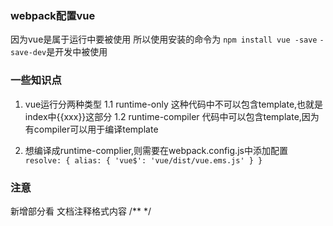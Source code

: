 ### webpack配置vue
因为vue是属于运行中要被使用
所以使用安装的命令为 `npm install vue -save`
`-save-dev`是开发中被使用

### 一些知识点
1. vue运行分两种类型
1.1 runtime-only 这种代码中不可以包含template,也就是index中{{xxx}}这部分
1.2 runtime-compiler 代码中可以包含template,因为有compiler可以用于编译template

2. 想编译成runtime-complier,则需要在webpack.config.js中添加配置
`  resolve: {
     alias: {
       'vue$': 'vue/dist/vue.ems.js'
     }
   }`

### 注意
新增部分看 文档注释格式内容 /** */